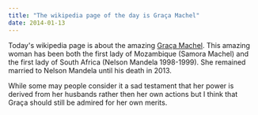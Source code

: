 ```yaml
---
title: "The wikipedia page of the day is Graça Machel"
date: 2014-01-13
---
```


Today's wikipedia page is about the amazing [Graça Machel][page]. This amazing
woman has been both the first lady of Mozambique (Samora Machel) and the first
lady of South Africa (Nelson Mandela 1998-1999). She remained married to Nelson
Mandela until his death in 2013.

While some may people consider it a sad testament that her power is derived
from her husbands rather then her own actions but I think that Graça should
still be admired for her own merits.

[page]: https://en.wikipedia.org/wiki/Gra%C3%A7a_Machel
